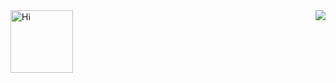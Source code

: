 <img src="https://visitor-badge.glitch.me/badge?page_id=lzm0x219.visitor-badge" align="right" />

<img src="https://emojis.slackmojis.com/emojis/images/1588866973/8934/hellokittydance.gif?1588866973" alt="Hi" width="100" align="left" />

